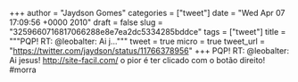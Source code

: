 
+++
author = "Jaydson Gomes"
categories = ["tweet"]
date = "Wed Apr 07 17:09:56 +0000 2010"
draft = false
slug = "3259660716817066288e8e7ea2dc5334285bddce"
tags = ["tweet"]
title = """PQP! RT: @leobalter: Ai j..."""
tweet = true
micro = true
tweet_url = "https://twitter.com/jaydson/status/11766378956"
+++
PQP! RT: @leobalter: Ai jesus! http://site-facil.com/ o pior é ter clicado com o botão direito! #morra

